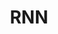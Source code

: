 ---
title: RNN
menu: 
  sidebar:
    name: RNN
    identifier: rnn-github
    parent: nlp
    weight: 20
---